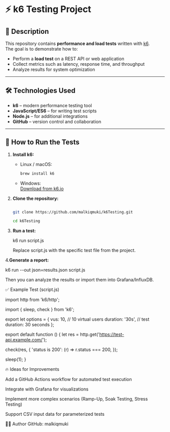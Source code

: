 # ⚡ k6 Testing Project

## 📖 Description
This repository contains **performance and load tests** written with [k6](https://k6.io/).  
The goal is to demonstrate how to:
- Perform a **load test** on a REST API or web application
- Collect metrics such as latency, response time, and throughput
- Analyze results for system optimization

---

## 🛠️ Technologies Used
- **k6** – modern performance testing tool  
- **JavaScript/ES6** – for writing test scripts  
- **Node.js** – for additional integrations  
- **GitHub** – version control and collaboration  

---

## 🚀 How to Run the Tests

1. **Install k6:**
   
   - Linux / macOS:
     ```bash
     brew install k6
     ```
   - Windows:  
     [Download from k6.io](https://k6.io/docs/getting-started/installation/)

2. **Clone the repository:**
   
   ```bash
   
   git clone https://github.com/malkiqmuki/k6Testing.git
   
   cd k6Testing

3. **Run a test:**
   
   k6 run script.js
   
   Replace script.js with the specific test file from the project.

4.**Generate a report:**

  k6 run --out json=results.json script.js
  
  Then you can analyze the results or import them into Grafana/InfluxDB.

✅ Example Test (script.js)

import http from 'k6/http';

import { sleep, check } from 'k6';

export let options = {
  vus: 10,           // 10 virtual users
  duration: '30s',   // test duration: 30 seconds
};

export default function () 
{
  let res = http.get('https://test-api.example.com/');
  
  check(res, {
    'status is 200': (r) => r.status === 200,
  });
  
  sleep(1);
}

🔥 Ideas for Improvements

Add a GitHub Actions workflow for automated test execution

Integrate with Grafana for visualizations

Implement more complex scenarios (Ramp-Up, Soak Testing, Stress Testing)

Support CSV input data for parameterized tests

👨‍💻 Author
GitHub: malkiqmuki
